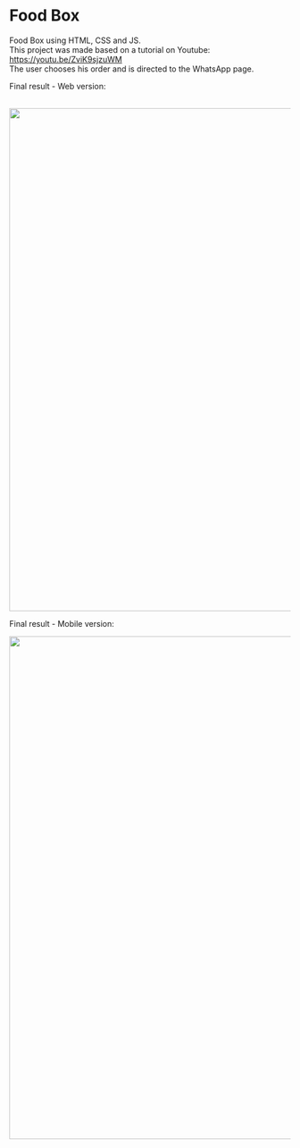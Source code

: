 # Food Box

Food Box using HTML, CSS and JS.
<br>
This project was made based on a tutorial on Youtube: https://youtu.be/ZviK9sjzuWM
<br>
The user chooses his order and is directed to the WhatsApp page.

Final result - Web version:

<br>
<div align="center">
<img src="https://user-images.githubusercontent.com/87499710/178152818-e37d9d15-110c-4154-8228-c47fc11f4dbd.gif" width="900px"/>
</div>

Final result - Mobile version:
<br>
<div align="center">
<img src="
https://user-images.githubusercontent.com/87499710/178153146-816be5e4-bb67-41fc-83a0-aef2fbe2480c.gif" width="900px"/>
</div>

